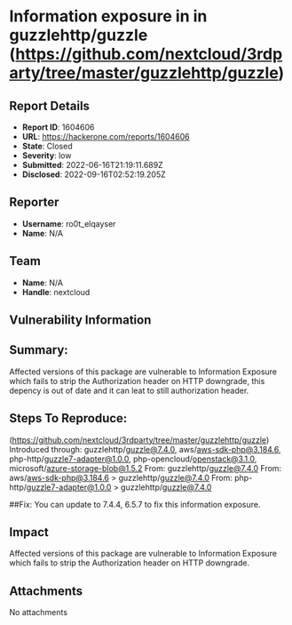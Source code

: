 # Information exposure in in guzzlehttp/guzzle (https://github.com/nextcloud/3rdparty/tree/master/guzzlehttp/guzzle)

## Report Details
- **Report ID**: 1604606
- **URL**: https://hackerone.com/reports/1604606
- **State**: Closed
- **Severity**: low
- **Submitted**: 2022-06-16T21:19:11.689Z
- **Disclosed**: 2022-09-16T02:52:19.205Z

## Reporter
- **Username**: ro0t_elqayser
- **Name**: N/A

## Team
- **Name**: N/A
- **Handle**: nextcloud

## Vulnerability Information
## Summary:

Affected versions of this package are vulnerable to Information Exposure which fails to strip the Authorization header on HTTP downgrade, this depency is out of date and it can leat to still authorization header.
## Steps To Reproduce:

(https://github.com/nextcloud/3rdparty/tree/master/guzzlehttp/guzzle)
  Introduced through: guzzlehttp/guzzle@7.4.0, aws/aws-sdk-php@3.184.6, php-http/guzzle7-adapter@1.0.0, php-opencloud/openstack@3.1.0, microsoft/azure-storage-blob@1.5.2
  From: guzzlehttp/guzzle@7.4.0
  From: aws/aws-sdk-php@3.184.6 > guzzlehttp/guzzle@7.4.0
  From: php-http/guzzle7-adapter@1.0.0 > guzzlehttp/guzzle@7.4.0

##Fix:
You can update to 7.4.4, 6.5.7 to fix this information exposure.

## Impact

Affected versions of this package are vulnerable to Information Exposure which fails to strip the Authorization header on HTTP downgrade.

## Attachments
No attachments
